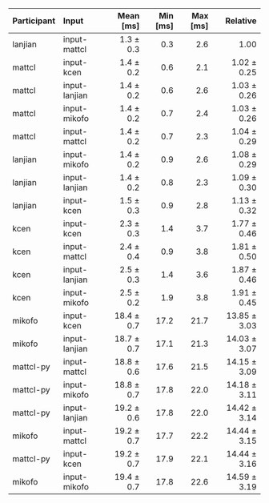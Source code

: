 | Participant | Input | Mean [ms] | Min [ms] | Max [ms] | Relative |
|:---|:---|---:|---:|---:|---:|
| lanjian | input-mattcl | 1.3 ± 0.3 | 0.3 | 2.6 | 1.00 |
| mattcl | input-kcen | 1.4 ± 0.2 | 0.6 | 2.1 | 1.02 ± 0.25 |
| mattcl | input-lanjian | 1.4 ± 0.2 | 0.6 | 2.6 | 1.03 ± 0.26 |
| mattcl | input-mikofo | 1.4 ± 0.2 | 0.7 | 2.4 | 1.03 ± 0.26 |
| mattcl | input-mattcl | 1.4 ± 0.2 | 0.7 | 2.3 | 1.04 ± 0.29 |
| lanjian | input-mikofo | 1.4 ± 0.2 | 0.9 | 2.6 | 1.08 ± 0.29 |
| lanjian | input-lanjian | 1.4 ± 0.2 | 0.8 | 2.3 | 1.09 ± 0.30 |
| lanjian | input-kcen | 1.5 ± 0.3 | 0.9 | 2.8 | 1.13 ± 0.32 |
| kcen | input-kcen | 2.3 ± 0.3 | 1.4 | 3.7 | 1.77 ± 0.46 |
| kcen | input-mattcl | 2.4 ± 0.4 | 0.9 | 3.8 | 1.81 ± 0.50 |
| kcen | input-lanjian | 2.5 ± 0.3 | 1.4 | 3.6 | 1.87 ± 0.46 |
| kcen | input-mikofo | 2.5 ± 0.2 | 1.9 | 3.8 | 1.91 ± 0.45 |
| mikofo | input-kcen | 18.4 ± 0.7 | 17.2 | 21.7 | 13.85 ± 3.03 |
| mikofo | input-lanjian | 18.7 ± 0.7 | 17.1 | 21.3 | 14.03 ± 3.07 |
| mattcl-py | input-mattcl | 18.8 ± 0.6 | 17.6 | 21.5 | 14.15 ± 3.09 |
| mattcl-py | input-mikofo | 18.8 ± 0.7 | 17.8 | 22.0 | 14.18 ± 3.11 |
| mattcl-py | input-lanjian | 19.2 ± 0.6 | 17.8 | 22.0 | 14.42 ± 3.14 |
| mikofo | input-mattcl | 19.2 ± 0.7 | 17.7 | 22.2 | 14.44 ± 3.15 |
| mattcl-py | input-kcen | 19.2 ± 0.7 | 17.9 | 22.1 | 14.44 ± 3.16 |
| mikofo | input-mikofo | 19.4 ± 0.7 | 17.8 | 22.6 | 14.59 ± 3.19 |
